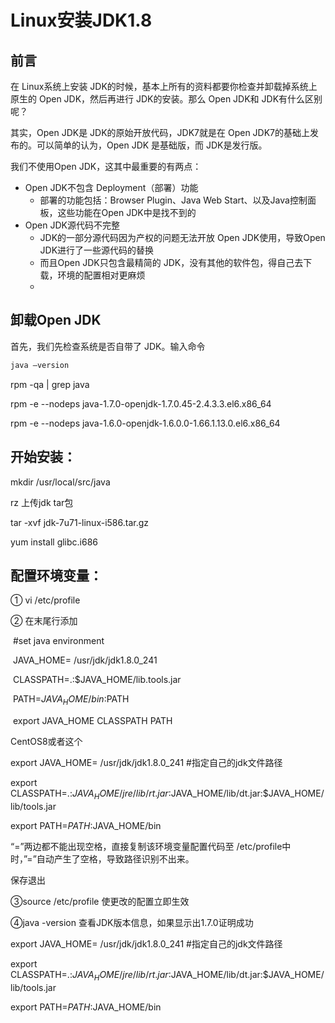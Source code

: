 # Linux安装JDK1.8

## 前言

在 Linux系统上安装 JDK的时候，基本上所有的资料都要你检查并卸载掉系统上原生的 Open JDK，然后再进行 JDK的安装。那么 Open JDK和 JDK有什么区别呢？

其实，Open JDK是 JDK的原始开放代码，JDK7就是在 Open JDK7的基础上发布的。可以简单的认为，Open JDK 是基础版，而 JDK是发行版。

我们不使用Open JDK，这其中最重要的有两点：

- Open JDK不包含 Deployment（部署）功能
  - 部署的功能包括：Browser Plugin、Java Web Start、以及Java控制面板，这些功能在Open JDK中是找不到的
- Open JDK源代码不完整
  - JDK的一部分源代码因为产权的问题无法开放 Open JDK使用，导致Open JDK进行了一些源代码的替换
  - 而且Open JDK只包含最精简的 JDK，没有其他的软件包，得自己去下载，环境的配置相对更麻烦
  - 

## 卸载Open JDK

首先，我们先检查系统是否自带了 JDK。输入命令

```bash
java –version
```



rpm -qa | grep java

rpm -e --nodeps java-1.7.0-openjdk-1.7.0.45-2.4.3.3.el6.x86_64

rpm -e --nodeps java-1.6.0-openjdk-1.6.0.0-1.66.1.13.0.el6.x86_64

 

## 开始安装：

mkdir /usr/local/src/java

rz 上传jdk tar包

tar -xvf jdk-7u71-linux-i586.tar.gz 

 

yum install glibc.i686

 

## 配置环境变量：

① vi /etc/profile

 

② 在末尾行添加

​    \#set java environment

​    JAVA_HOME= /usr/jdk/jdk1.8.0_241

​    CLASSPATH=.:$JAVA_HOME/lib.tools.jar

​    PATH=$JAVA_HOME/bin:$PATH

​    export JAVA_HOME CLASSPATH PATH

 

CentOS8或者这个

export JAVA_HOME= /usr/jdk/jdk1.8.0_241 #指定自己的jdk文件路径

export CLASSPATH=.:$JAVA_HOME/jre/lib/rt.jar:$JAVA_HOME/lib/dt.jar:$JAVA_HOME/lib/tools.jar

export PATH=$PATH:$JAVA_HOME/bin

 

“=”两边都不能出现空格，直接复制该环境变量配置代码至  /etc/profile中 时，”=”自动产生了空格，导致路径识别不出来。

 

保存退出

③source /etc/profile 使更改的配置立即生效

④java -version 查看JDK版本信息，如果显示出1.7.0证明成功

 

export JAVA_HOME= /usr/jdk/jdk1.8.0_241 #指定自己的jdk文件路径

export CLASSPATH=.:$JAVA_HOME/jre/lib/rt.jar:$JAVA_HOME/lib/dt.jar:$JAVA_HOME/lib/tools.jar

export PATH=$PATH:$JAVA_HOME/bin